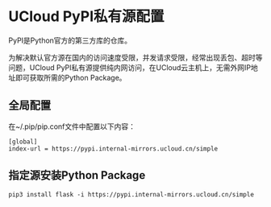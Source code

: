 # UCloud PyPI私有源配置

PyPI是Python官方的第三方库的仓库。

为解决默认官方源在国内的访问速度受限，并发请求受限，经常出现丢包、超时等问题，UCloud PyPI私有源提供纯内网访问，在UCloud云主机上，无需外网IP地址即可获取所需的Python Package。

## 全局配置
在~/.pip/pip.conf文件中配置以下内容：

``` 
[global]
index-url = https://pypi.internal-mirrors.ucloud.cn/simple
``` 

## 指定源安装Python Package

``` 
pip3 install flask -i https://pypi.internal-mirrors.ucloud.cn/simple
``` 
